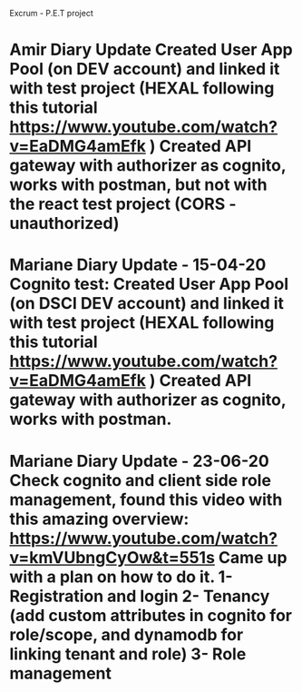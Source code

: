 Excrum - P.E.T project

Amir Diary Update
Created User App Pool (on DEV account) and linked it with test project (HEXAL following this tutorial https://www.youtube.com/watch?v=EaDMG4amEfk )
Created API gateway with authorizer as cognito, works with postman, but not with the react test project (CORS - unauthorized)
=============================================================================
Mariane Diary Update - 15-04-20
Cognito test:
Created User App Pool (on DSCI DEV account) and linked it with test project (HEXAL following this tutorial https://www.youtube.com/watch?v=EaDMG4amEfk )
Created API gateway with authorizer as cognito, works with postman.
=============================================================================
Mariane Diary Update - 23-06-20
Check cognito and client side role management, found this video with this amazing overview: https://www.youtube.com/watch?v=kmVUbngCyOw&t=551s
Came up with a plan on how to do it.
1- Registration and login
2- Tenancy (add custom attributes in cognito for role/scope, and dynamodb for linking tenant and role)
3- Role management
=============================================================================